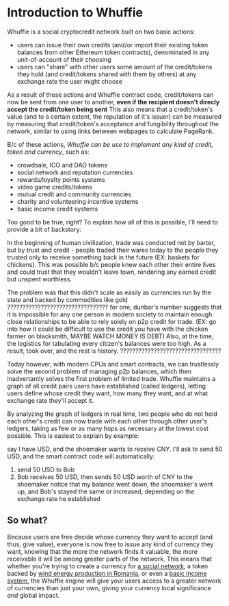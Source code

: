 # Introduction to Whuffie

Whuffie is a social cryptocredit network built on two basic actions:
- users can issue their own credits (and/or import their existing token balances from other Ethereum token contracts), denominated in any unit-of-account of their choosing
- users can "share" with other users some amount of the credit/tokens they hold (and credit/tokens shared with them by others) at any exchange rate the user might choose

As a result of these actions and Whuffie contract code, credit/tokens can now be sent from one user to another, **even if the recipient doesn't direcly accept the credit/token being sent**
This also means that a credit/token's value (and to a certain extent, the reputation of it's issuer) can be measured by measuring that credit/token's acceptance and fungibility throughout the network, similar to using links between webpages to calculate PageRank.

B/c of these actions, *Whuffie can be use to implement any kind of credit, token and currency*, such as:
- crowdsale, ICO and DAO tokens
- social network and reputation currencies
- rewards/loyalty points systems
- video game credits/tokens
- mutual credit and community currencies
- charity and volunteering incentive systems
- basic income credit systems

Too good to be true, right? To explain how all of this is possible, I'll need to provide a bit of backstory:

In the beginning of human civilization, trade was conducted not by barter, but by trust and credit - people traded their wares today to the people they trusted only to receive something back in the future
(EX: baskets for chickens).
This was possible b/c people knew each other their entire lives and could trust that they wouldn't leave town, rendering any earned credit but unspent worthless.

The problem was that this didn't scale as easily as currencies run by the state and backed by commodities like gold
?????????????????????????????????
for one, dunbar's number suggests that it is impossible for any one person in modern society to maintain enough close relationships to be able to rely solely on p2p credit for trade.
(EX: go into how it could be difficult to use the credit you have with the chicken farmer on blacksmith, MAYBE WATCH MONEY IS DEBT)
Also, at the time, the logistics for tabulating every citizen's balances were too high. As a result,  took over, and the rest is history.
?????????????????????????????????

Today however, with modern CPUs and smart contracts, we can trustlessly solve the second problem of managing p2p balances, which then inadvertantly solves the first problem of limited trade. Whuffie maintains a graph of all credit pairs users have established (called ledgers), letting users define whose credit they want, how many they want, and at what exchange rate they'll accept it.

By analyzing the graph of ledgers in real time, two people who do not hold each other's credit can now trade with each other through other user's ledgers, taking as few or as many hops as necessary at the lowest cost possible. This is easiest to explain by example:

say I have USD, and the shoemaker wants to receive CNY. I'll ask to send 50 USD, and the smart contract code will automatically:
1) send 50 USD to Bob
2) Bob receives 50 USD, then sends 50 USD worth of CNY to the shoemaker
notice that my balance went down, the shoemaker's went up, and Bob's stayed the same or increased, depending on the exchange rate he established

## So what?

Because users are free decide whose currency they want to accept (and thus, give value), everyone is now free to issue any kind of currency they want, knowing that the more the network finds it valuable, the more receivable it will be among greater parts of the network. This means that whether you're trying to create a currency for [a social network](), a token backed by [wind energy production in Romania](), or even a [basic income system](), the Whuffie engine will give your users access to a greater network of currencies than just your own, giving your currency local significance *and* global impact.
